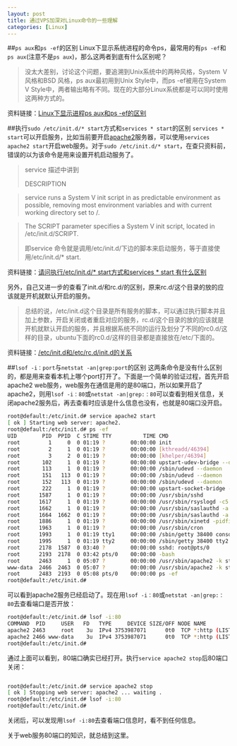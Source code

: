 ```yaml
---
layout: post
title: 通过VPS加深对Linux命令的一些理解
categories: [Linux]
---
```


##`ps aux`和`ps -ef`的区别
Linux下显示系统进程的命令ps，最常用的有`ps -ef`和`ps aux`(注意不是`ps aux`)，那么这两者到底有什么区别呢？

>没太大差别，讨论这个问题，要追溯到Unix系统中的两种风格，System Ｖ风格和BSD 风格，ps aux最初用到Unix Style中，而ps -ef被用在System V Style中，两者输出略有不同。现在的大部分Linux系统都是可以同时使用这两种方式的。

资料链接：[Linux下显示进程ps aux和ps -ef的区别](http://www.ipcpu.com/2009/09/linux-ps-aux-ef/)

##执行`sudo /etc/init.d/* start`方式和`services * start`的区别
`services * start`可以开启服务，比如当前要开启[apache2](http://baike.baidu.com/view/1944398.htm?fr=aladdin)服务器，可以使用`services apache2 start`开启web服务。对于`sudo /etc/init.d/* start`，在查只资料前，错误的以为该命令是用来设置开机启动服务了。

>service 描述中讲到
>
>DESCRIPTION

>service  runs a System V init script in as predictable environment as possible, removing most environment
variables and with current working directory set to /.

>The SCRIPT parameter specifies a System V init script, located in /etc/init.d/SCRIPT.
>
>即service 命令就是调用/etc/init.d/下边的脚本来启动服务，等于直接使用/etc/init.d/* start.

资料链接：[请问执行/etc/init.d/* start方式和services * start 有什么区别](http://bbs.chinaunix.net/thread-4114952-1-1.html)

另外，自己又进一步的查看了init.d/和rc.d/的区别，原来rc.d/这个目录的放的应该就是开机就默认开启的服务。

>总结的说，/etc/init.d这个目录是所有服务的脚本，可以通过执行脚本并且加上参数，开启关闭或者重启对应的服务，rc.d/这个目录的放的应该就是开机就默认开启的服务，并且根据系统不同的运行及划分了不同的rc0.d/这样的目录，ubuntu下面的rc0.d/这样的目录都是直接放在/etc/下面的。

资料链接：[/etc/init.d和/etc/rc.d/init.d的关系](http://luochunfeng163.blog.163.com/blog/static/167009249201256112652880/)

##`lsof -i：port`与`netstat -an|grep:port`的区别
这两条命令是没有什么区别的，都是用来查看本机上哪个port打开了。下面是一个简单的验证过程，首先开启apache2 web服务，web服务在通信是用的是80端口，所以如果开启了apache2，则用`lsof -i：80`或`netstat -an|grep:：80`可以查看到相关信息，关闭apache2服务后，再去查看时应该是什么信息也没有，也就是80端口没开启。

```bash
root@default:/etc/init.d# service apache2 start
[ ok ] Starting web server: apache2.
root@default:/etc/init.d# ps -ef
UID        PID  PPID  C STIME TTY          TIME CMD
root         1     0  0 01:19 ?        00:00:00 init
root         2     1  0 01:19 ?        00:00:00 [kthreadd/46394]
root         3     2  0 01:19 ?        00:00:00 [khelper/46394]
root       102     1  0 01:19 ?        00:00:00 upstart-udev-bridge --daemon
root       113     1  0 01:19 ?        00:00:00 /sbin/udevd --daemon
root       151   113  0 01:19 ?        00:00:00 /sbin/udevd --daemon
root       152   113  0 01:19 ?        00:00:00 /sbin/udevd --daemon
root       222     1  0 01:19 ?        00:00:00 upstart-socket-bridge --daemon
root      1587     1  0 01:19 ?        00:00:00 /usr/sbin/sshd
root      1617     1  0 01:19 ?        00:00:00 /usr/sbin/rsyslogd -c5
root      1662     1  0 01:19 ?        00:00:00 /usr/sbin/saslauthd -a pam -c -m
root      1664  1662  0 01:19 ?        00:00:00 /usr/sbin/saslauthd -a pam -c -m
root      1886     1  0 01:19 ?        00:00:00 /usr/sbin/xinetd -pidfile /var/r
root      1963     1  0 01:19 ?        00:00:00 /usr/sbin/cron
root      1993     1  0 01:19 tty1     00:00:00 /sbin/getty 38400 console
root      1995     1  0 01:19 tty2     00:00:00 /sbin/getty 38400 tty2
root      2178  1587  0 03:40 ?        00:00:00 sshd: root@pts/0
root      2193  2178  0 03:42 pts/0    00:00:00 -bash
root      2463     1  0 05:07 ?        00:00:00 /usr/sbin/apache2 -k start
www-data  2466  2463  0 05:07 ?        00:00:00 /usr/sbin/apache2 -k start
root      2483  2193  0 05:08 pts/0    00:00:00 ps -ef
root@default:/etc/init.d#
```
可以看到apache2服务已经启动了。现在用`lsof -i：80`或`netstat -an|grep:：80`去查看端口是否开放：

```bash
root@default:/etc/init.d# lsof -i:80
COMMAND  PID     USER   FD   TYPE     DEVICE SIZE/OFF NODE NAME
apache2 2463     root    3u  IPv4 3753987071      0t0  TCP *:http (LISTEN)
apache2 2466 www-data    3u  IPv4 3753987071      0t0  TCP *:http (LISTEN)
root@default:/etc/init.d#
```
通过上面可以看到，80端口确实已经打开。执行`service apache2 stop`后80端口关闭：

```bash

root@default:/etc/init.d# service apache2 stop
[ ok ] Stopping web server: apache2 ... waiting .
root@default:/etc/init.d# lsof -i:80
root@default:/etc/init.d#
```
关闭后，可以发现用`lsof -i:80`去查看端口信息时，看不到任何信息。

关于web服务80端口的知识，就总结到这里。
